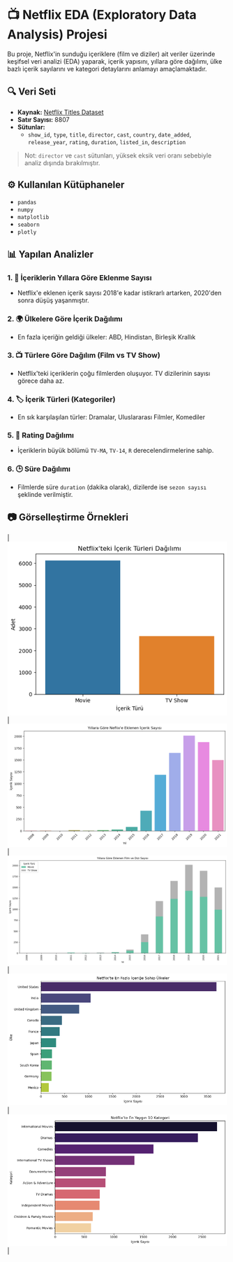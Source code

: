 # 📺 Netflix EDA (Exploratory Data Analysis) Projesi

Bu proje, Netflix'in sunduğu içeriklere (film ve diziler) ait veriler üzerinde keşifsel veri analizi (EDA) yaparak, içerik yapısını, yıllara göre dağılımı, ülke bazlı içerik sayılarını ve kategori detaylarını anlamayı amaçlamaktadır.

## 🔍 Veri Seti

- **Kaynak:** [Netflix Titles Dataset](https://www.kaggle.com/datasets/shivamb/netflix-shows)
- **Satır Sayısı:** 8807
- **Sütunlar:**
  - `show_id`, `type`, `title`, `director`, `cast`, `country`, `date_added`, `release_year`, `rating`, `duration`, `listed_in`, `description`

> Not: `director` ve `cast` sütunları, yüksek eksik veri oranı sebebiyle analiz dışında bırakılmıştır.

## ⚙️ Kullanılan Kütüphaneler

- `pandas`
- `numpy`
- `matplotlib`
- `seaborn`
- `plotly`

## 📊 Yapılan Analizler

### 1. 📆 İçeriklerin Yıllara Göre Eklenme Sayısı

- Netflix'e eklenen içerik sayısı 2018'e kadar istikrarlı artarken, 2020'den sonra düşüş yaşanmıştır.

### 2. 🌍 Ülkelere Göre İçerik Dağılımı

- En fazla içeriğin geldiği ülkeler: ABD, Hindistan, Birleşik Krallık

### 3. 📺 Türlere Göre Dağılım (Film vs TV Show)

- Netflix'teki içeriklerin çoğu filmlerden oluşuyor. TV dizilerinin sayısı görece daha az.

### 4. 🏷️ İçerik Türleri (Kategoriler)

- En sık karşılaşılan türler: Dramalar, Uluslararası Filmler, Komediler

### 5. 🎯 Rating Dağılımı

- İçeriklerin büyük bölümü `TV-MA`, `TV-14`, `R` derecelendirmelerine sahip.

### 6. 🕒 Süre Dağılımı

- Filmlerde süre `duration` (dakika olarak), dizilerde ise `sezon sayısı` şeklinde verilmiştir.

## 📷 Görselleştirme Örnekleri

| ![01](images/01.png) | ![02](images/02.png) | ![03](images/03.png) | ![03](images/04.png) | ![03](images/05.png) |
